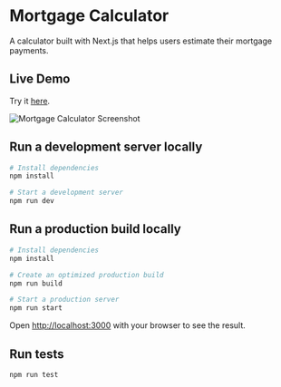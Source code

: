 # Mortgage Calculator

A calculator built with Next.js that helps users estimate their mortgage payments.

## Live Demo

Try it [here](https://mortgage-calculator-henna.vercel.app/).

![Mortgage Calculator Screenshot](https://i.imgur.com/0JEI2zX.png)

## Run a development server locally

```bash
# Install dependencies
npm install

# Start a development server
npm run dev
```

## Run a production build locally

```bash
# Install dependencies
npm install

# Create an optimized production build
npm run build

# Start a production server
npm run start
```

Open [http://localhost:3000](http://localhost:3000) with your browser to see the result.

## Run tests

```bash
npm run test
```
